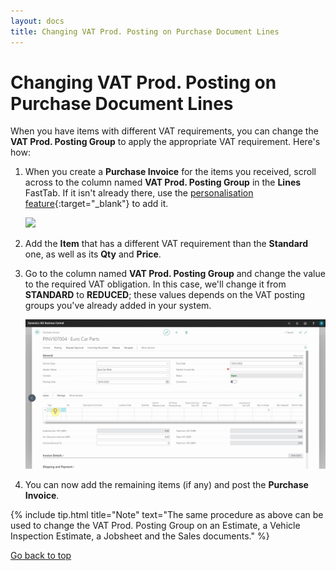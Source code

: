 ```yaml
---
layout: docs
title: Changing VAT Prod. Posting on Purchase Document Lines 
---
```


<a name="top"></a>

# Changing VAT Prod. Posting on Purchase Document Lines
When you have items with different VAT requirements, you can change the **VAT Prod. Posting Group** to apply the appropriate VAT requirement. Here's how:
1. When you create a **Purchase Invoice** for the items you received, scroll across to the column named **VAT Prod. Posting Group** in the **Lines** FastTab. If it isn't already there, use the [personalisation feature](garagehive-personalising-garage-hive.html){:target="_blank"} to add it.

   ![](media/garagehive-vat-prod-posting1.gif)

2. Add the **Item** that has a different VAT requirement than the **Standard** one, as well as its **Qty** and **Price**.
3. Go to the column named **VAT Prod. Posting Group** and change the value to the required VAT obligation. In this case, we'll change it from **STANDARD** to **REDUCED**; these values depends on the VAT posting groups you've already added in your system.

   ![](media/garagehive-vat-prod-posting2.gif)

4. You can now add the remaining items (if any) and post the **Purchase Invoice**.

{% include tip.html title="Note" text="The same procedure as above can be used to change the VAT Prod. Posting Group on an Estimate, a Vehicle Inspection Estimate, a Jobsheet and the Sales documents." %}


[Go back to top](#top)